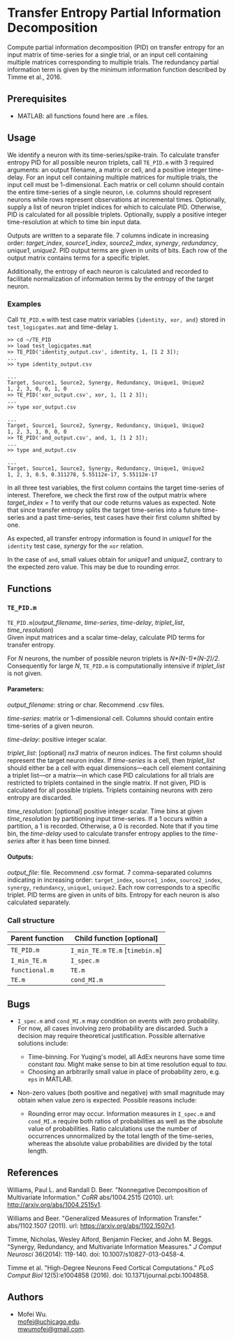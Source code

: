 # Transfer Entropy Partial Information Decomposition

Compute partial information decomposition (PID) on transfer entropy for an input matrix of time-series for a single trial, or an input cell containing multiple matrices corresponding to multiple trials. The redundancy partial information term is given by the minimum information function described by Timme et al., 2016.

## Prerequisites

* MATLAB: all functions found here are `.m` files.

## Usage

We identify a neuron with its time-series/spike-train. To calculate transfer entropy PID for all possible neuron triplets, call `TE_PID.m` with 3 required arguments: an output filename, a matrix or cell, and a positive integer time-delay. For an input cell containing multiple matrices for multiple trials, the input cell must be 1-dimensional. Each matrix or cell column should contain the entire time-series of a single neuron, i.e. columns should represent neurons while rows represent observations at incremental times. Optionally, supply a list of neuron triplet indices for which to calculate PID. Otherwise, PID is calculated for all possible triplets. Optionally, supply a positive integer time-resolution at which to time bin input data.

Outputs are written to a separate file. 7 columns indicate in increasing order: *target_index*, *source1_index*, *source2_index*, *synergy*, *redundancy*, *unique1*, *unique2*. PID output terms are given in units of bits. Each row of the output matrix contains terms for a specific triplet.

Additionally, the entropy of each neuron is calculated and recorded to facilitate normalization of information terms by the entropy of the target neuron.

### Examples

Call `TE_PID.m` with test case matrix variables `{identity, xor, and}` stored in `test_logicgates.mat` and time-delay `1`.

```
>> cd ~/TE_PID  
>> load test_logicgates.mat  
>> TE_PID('identity_output.csv', identity, 1, [1 2 3]);   
...  
>> type identity_output.csv  

...  
Target, Source1, Source2, Synergy, Redundancy, Unique1, Unique2  
1, 2, 3, 0, 0, 1, 0  
>> TE_PID('xor_output.csv', xor, 1, [1 2 3]);  
...  
>> type xor_output.csv

...  
Target, Source1, Source2, Synergy, Redundancy, Unique1, Unique2  
1, 2, 3, 1, 0, 0, 0  
>> TE_PID('and_output.csv', and, 1, [1 2 3]);  
...  
>> type and_output.csv  

...  
Target, Source1, Source2, Synergy, Redundancy, Unique1, Unique2  
1, 2, 3, 0.5, 0.311278, 5.55112e-17, 5.55112e-17  
```

In all three test variables, the first column contains the target time-series of interest. Therefore, we check the first row of the output matrix where *target_index = 1* to verify that our code returns values as expected. Note that since transfer entropy splits the target time-series into a future time-series and a past time-series, test cases have their first column shifted by one.

As expected, all transfer entropy information is found in *unique1* for the `identity` test case, *synergy* for the `xor` relation.

In the case of `and`, small values obtain for *unique1* and *unique2*, contrary to the expected zero value. This may be due to rounding error.

## Functions

### `TE_PID.m`

`TE_PID.m`(*output_filename*, *time-series*, *time-delay*, *triplet_list*, *time_resolution*)  
Given input matrices and a scalar time-delay, calculate PID terms for transfer entropy.

For *N* neurons, the number of possible neuron triplets is *N\*(N-1)\*(N-2)/2*. Consequently for large *N*, `TE_PID.m` is computationally intensive if *triplet_list* is not given.

#### Parameters:

*output_filename*: string or char. Recommend .csv files.

*time-series*: matrix or 1-dimensional cell. Columns should contain entire time-series of a given neuron.

*time-delay*: positive integer scalar.

*triplet_list*: [optional] *nx3* matrix of neuron indices. The first column should represent the target neuron index. If *time-series* is a cell, then *triplet_list* should either be a cell with equal dimensions—each cell element containing a triplet list—or a matrix—in which case PID calculations for all trials are restricted to triplets contained in the single matrix. If not given, PID is calculated for all possible triplets. Triplets containing neurons with zero entropy are discarded.

*time_resolution*: [optional] positive integer scalar. Time bins at given *time_resolution* by partitioning input time-series. If a 1 occurs within a partition, a 1 is recorded. Otherwise, a 0 is recorded. Note that if you time bin, the *time-delay* used to calculate transfer entropy applies to the *time-series* after it has been time binned.

#### Outputs:

*output_file*: file. Recommend .csv format. 7 comma-separated columns indicating in increasing order: `target_index`, `source1_index`, `source2_index`, `synergy`, `redundancy`, `unique1`, `unique2`. Each row corresponds to a specific triplet. PID terms are given in units of bits. Entropy for each neuron is also calculated separately.

### Call structure

| Parent function      | Child function [optional]         |
|----------------------|-----------------------------------|
| `TE_PID.m`           | `I_min_TE.m` `TE.m` [`timebin.m`] |
| `I_min_TE.m`         | `I_spec.m`                        |
| `functional.m`       | `TE.m`                            |
| `TE.m`               | `cond_MI.m`                       |

## Bugs

* `I_spec.m` and `cond_MI.m` may condition on events with zero probability. For now, all cases involving zero probability are discarded. Such a decision may require theoretical justification. Possible alternative solutions include:
  * Time-binning. For Yuqing's model, all AdEx neurons have some time constant *tau*. Might make sense to bin at time resolution equal to *tau*.
  * Choosing an arbitrarily small value in place of probability zero, e.g. `eps` in MATLAB.

* Non-zero values (both positive and negative) with small magnitude may obtain when value zero is expected. Possible reasons include:  
  * Rounding error may occur. Information measures in `I_spec.m` and `cond_MI.m` require both ratios of probabilities as well as the absolute value of probabilities. Ratio calculations use the number of occurrences unnormalized by the total length of the time-series, whereas the absolute value probabilities are divided by the total length.

## References

Williams, Paul L. and Randall D. Beer. "Nonnegative Decomposition of Multivariate Information." *CoRR* abs/1004.2515 (2010). url: http://arxiv.org/abs/1004.2515v1.

Williams and Beer. "Generalized Measures of Information Transfer." abs/1102.1507 (2011). url: https://arxiv.org/abs/1102.1507v1.

Timme, Nicholas, Wesley Alford, Benjamin Flecker, and John M. Beggs. "Synergy, Redundancy, and Multivariate Information Measures." *J Comput Neurosci* 36(2014): 119-140. doi: 10.1007/s10827-013-0458-4.

Timme et al. "High-Degree Neurons Feed Cortical Computations." *PLoS Comput Biol* 12(5):e1004858 (2016). doi: 10.1371/journal.pcbi.1004858.

## Authors

* Mofei Wu.  
mofei@uchicago.edu.  
mwumofei@gmail.com.  
